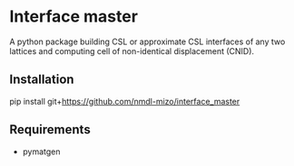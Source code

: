 # Interface master
A python package building CSL or approximate CSL interfaces of any two lattices and computing cell of non-identical displacement (CNID).

## Installation
pip install git+https://github.com/nmdl-mizo/interface_master

## Requirements
- pymatgen
